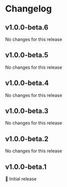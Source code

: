 # Changelog

[//]: # (HeaderEnd)

## v1.0.0-beta.6

No changes for this release

## v1.0.0-beta.5

No changes for this release

## v1.0.0-beta.4

No changes for this release

## v1.0.0-beta.3

No changes for this release

## v1.0.0-beta.2

No changes for this release

## v1.0.0-beta.1

🎉 Initial release
